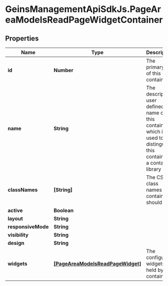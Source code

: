 # GeinsManagementApiSdkJs.PageAreaModelsReadPageWidgetContainer

## Properties

Name | Type | Description | Notes
------------ | ------------- | ------------- | -------------
**id** | **Number** | The primary ID of this container | [optional] 
**name** | **String** | The descriptive user defined name of this container, which is used to distinguish this container in a container library | [optional] 
**classNames** | **[String]** | The CSS class names this container should use. | [optional] 
**active** | **Boolean** |  | [optional] 
**layout** | **String** |  | [optional] 
**responsiveMode** | **String** |  | [optional] 
**visibility** | **String** |  | [optional] 
**design** | **String** |  | [optional] 
**widgets** | [**[PageAreaModelsReadPageWidget]**](PageAreaModelsReadPageWidget.md) | The configured widgets held by this container | [optional] 


